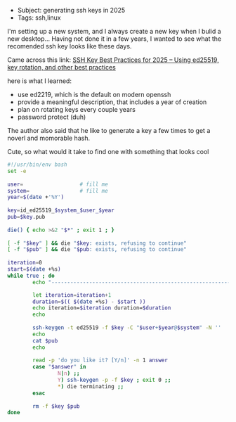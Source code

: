 - Subject: generating ssh keys in 2025
- Tags: ssh,linux

I'm setting up a new system, and I always create a new key when I bulid a new desktop...
Having not done it in a few years, I wanted to see what the recomended ssh key looks like these days.

<read-more>

Came across this link:
[SSH Key Best Practices for 2025 – Using ed25519, key rotation, and other best practices](https://www.brandonchecketts.com/archives/ssh-ed25519-key-best-practices-for-2025)

here is what I learned:
- use ed2219, which is the default on modern openssh
- provide a meaningful description, that includes a year of creation
- plan on rotating keys every couple years
- password protect (duh)

The author also said that he like to generate a key a few times to get a noverl and momorable hash.

Cute, so what would it take to find one with something that looks cool
```bash
#!/usr/bin/env bash
set -e
 
user=                  # fill me
system=                # fill me
year=$(date +'%Y')
 
key=id_ed25519_$system_$user_$year
pub=$key.pub
 
die() { echo >&2 "$*" ; exit 1 ; }
 
[ -f "$key" ] && die "$key: exists, refusing to continue"
[ -f "$pub" ] && die "$pub: exists, refusing to continue"
 
iteration=0    
start=$(date +%s)
while true ; do
        echo "------------------------------------------------------------------------"

        let iteration=iteration+1
        duration=$(( $(date +%s) - $start ))
        echo iteration=$iteration duration=$duration
        echo
        
        ssh-keygen -t ed25519 -f $key -C "$user+$year@$system" -N '' 
        echo
        cat $pub
        echo
        
        read -p 'do you like it? [Y/n]' -n 1 answer 
        case "$answer" in 
                N|n) ;;          
                Y) ssh-keygen -p -f $key ; exit 0 ;;
                *) die terminating ;;
        esac    
 
        rm -f $key $pub
done
```


